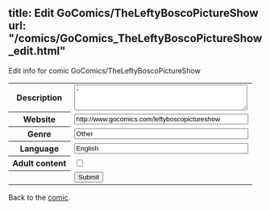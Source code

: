 title: Edit GoComics/TheLeftyBoscoPictureShow
url: "/comics/GoComics_TheLeftyBoscoPictureShow_edit.html"
---
Edit info for comic GoComics/TheLeftyBoscoPictureShow

<form name="comic" action="http://gaepostmail.appspot.com/comic/" method="post">
<table class="comicinfo">
<tr>
<th>Description</th><td><textarea name="description" cols="40" rows="3">-</textarea></td>
</tr>
<tr>
<th>Website</th><td><input type="text" name="url" value="http://www.gocomics.com/leftyboscopictureshow" size="40"/></td>
</tr>
<tr>
<th>Genre</th><td><input type="text" name="genre" value="Other" size="40"/></td>
</tr>
<tr>
<th>Language</th><td><input type="text" name="language" value="English" size="40"/></td>
</tr>
<tr>
<th>Adult content</th><td><input type="checkbox" name="adult" value="adult" /></td>
</tr>
<tr>
<th></th><td>
<input type="hidden" name="comic" value="GoComics_TheLeftyBoscoPictureShow" />
<input type="submit" name="submit" value="Submit" />
</td>
</tr>
</table>
</form>

Back to the [comic](GoComics_TheLeftyBoscoPictureShow.html).

